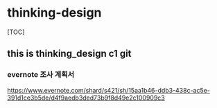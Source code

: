 # thinking-design
[TOC]

## this is thinking_design c1 git

### evernote 조사 계획서
https://www.evernote.com/shard/s421/sh/15aa1b46-ddb3-438c-ac5e-391d1ce3b5de/d4f9aedb3ded73b9f8d49e2c100909c3
